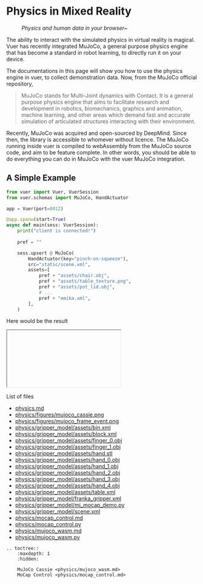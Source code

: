 # Physics in Mixed Reality

<p style="padding-left: 40px"><i>Physics and human data in your browser~</i></p>

The ability to interact with the simulated physics in virtual reality is magical. Vuer has
recently integrated MuJoCo, a general purpose physics engine that has become a standard in
robot learning, to directly run it on your device. 

The documentations in this page will show you how to use the physics engine in vuer, to collect
demonstration data. Now, from the MuJoCo official repository,

> MuJoCo stands for Multi-Joint dynamics with Contact. It is a general purpose physics engine
> that aims to facilitate research and development in robotics, biomechanics, graphics and
> animation, machine learning, and other areas which demand fast and accurate simulation of
> articulated structures interacting with their environment.

Recently, MuJoCo was acquired and open-sourced by DeepMind. Since then, the library is accessible 
to whomever without licence. The MuJoCo running inside vuer is compiled to webAssembly from
the MuJoCo source code, and aim to be feature complete. In other words, you should be able to do
everything you can do in MuJoCo with the vuer MuJoCo integration.

## A Simple Example

```python
from vuer import Vuer, VuerSession
from vuer.schemas import MuJoCo, HandActuator

app = Vuer(port=8012)

@app.spanw(start=True)
async def main(sess: VuerSession):
    print("client is connected!")
    
    pref = ""

    sess.upsert @ MuJoCo(
        HandActuator(key="pinch-on-squeeze"),
        src="static/scene.xml",
        assets=[
            pref + "assets/chair.obj",
            pref + "assets/table_texture.png",
            pref + "assets/pot_lid.obj",
            # ...
            pref + "emika.xml",
        ],
    )
```

Here would be the result

<iframe src="" title="MuJoCo block stacking example"></iframe>

List of files

- [physics.md](physics.md)
- [physics/figures/mujoco_cassie.png](physics/figures/mujoco_cassie.png)
- [physics/figures/mujoco_frame_event.png](physics/figures/mujoco_frame_event.png)
- [physics/gripper_model/assets/bin.xml](physics/gripper_model/assets/bin.xml)
- [physics/gripper_model/assets/block.xml](physics/gripper_model/assets/block.xml)
- [physics/gripper_model/assets/finger_0.obj](physics/gripper_model/assets/finger_0.obj)
- [physics/gripper_model/assets/finger_1.obj](physics/gripper_model/assets/finger_1.obj)
- [physics/gripper_model/assets/hand.stl](physics/gripper_model/assets/hand.stl)
- [physics/gripper_model/assets/hand_0.obj](physics/gripper_model/assets/hand_0.obj)
- [physics/gripper_model/assets/hand_1.obj](physics/gripper_model/assets/hand_1.obj)
- [physics/gripper_model/assets/hand_2.obj](physics/gripper_model/assets/hand_2.obj)
- [physics/gripper_model/assets/hand_3.obj](physics/gripper_model/assets/hand_3.obj)
- [physics/gripper_model/assets/hand_4.obj](physics/gripper_model/assets/hand_4.obj)
- [physics/gripper_model/assets/table.xml](physics/gripper_model/assets/table.xml)
- [physics/gripper_model/franka_gripper.xml](physics/gripper_model/franka_gripper.xml)
- [physics/gripper_model/mj_mocap_demo.py](physics/gripper_model/mj_mocap_demo.py)
- [physics/gripper_model/scene.xml](physics/gripper_model/scene.xml)
- [physics/mocap_control.md](physics/mocap_control.md)
- [physics/mocap_control.py](physics/mocap_control.py)
- [physics/mujoco_wasm.md](physics/mujoco_wasm.md)
- [physics/mujoco_wasm.py](physics/mujoco_wasm.py)

```{eval-rst}
.. toctree::
    :maxdepth: 1
    :hidden:
    
    MuJoCo Cassie <physics/mujoco_wasm.md>
    MoCap Control <physics/mocap_control.md>
```

